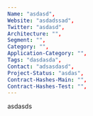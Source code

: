 ```yaml
--- 
Name: "asdasd", 
Website: "asdadssad", 
Twitter: "asdasd", 
Architecture: "",
Segment: "",
Category: "",
Application-Category: "",
Tags: "dasdasda",
Contact: "adsasdasd",
Project-Status: "asdas",
Contract-Hashes-Main: "",
Contract-Hashes-Test: "",
--- 
```

<!--lang:en--> 
asdasds
<!--lang:es--] 

<!--lang:de--] 

<!--lang:fr--] 

<!--lang:pl--] 

<!--lang:uk--] 

[!--lang:*--> 
